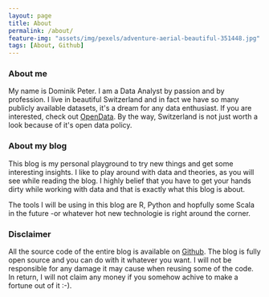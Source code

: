```yaml
---
layout: page
title: About
permalink: /about/
feature-img: "assets/img/pexels/adventure-aerial-beautiful-351448.jpg"
tags: [About, Github]
---
```



### About me

My name is Dominik Peter. I am a Data Analyst by passion and by profession. I live in beautiful Switzerland and in fact we have so many publicly available datasets, it's a dream for any data enthusiast. If you are interested, check out [OpenData](https://opendata.swiss/en/).
By the way, Switzerland is not just worth a look because of it's open data policy.

### About my blog

This blog is my personal playground to try new things and get some interesting insights.
I like to play around with data and theories, as you will see while reading the blog. I highly belief that you have to get your hands dirty while working with data and that is exactly what this blog is about.

The tools I will be using in this blog are R, Python and hopfully some Scala in the future -or whatever hot new technologie is right around the corner.

### Disclaimer

All the source code of the entire blog is available on [Github](https://github.com/dominikpeter/dominikpeter.github.io).
The blog is fully open source and you can do with it whatever you want.
I will not be responsible for any damage it may cause when reusing some of the code. In return, I will not claim any money if you somehow achive to make a fortune out of it :-).

